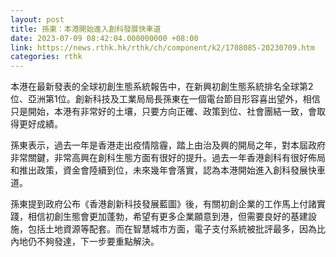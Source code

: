 ```yaml
---
layout: post
title: 孫東：本港開始進入創科發展快車道
date: 2023-07-09 08:42:04.000000000 +08:00
link: https://news.rthk.hk/rthk/ch/component/k2/1708085-20230709.htm
categories: rthk
---
```


本港在最新發表的全球初創生態系統報告中，在新興初創生態系統排名全球第2位、亞洲第1位。創新科技及工業局局長孫東在一個電台節目形容喜出望外，相信只是開始，本港有非常好的土壤，只要方向正確、政策到位、社會團結一致，會取得更好成績。

孫東表示，過去一年是香港走出疫情陰霾，踏上由治及興的開局之年，對本屆政府非常關鍵，非常高興在創科生態方面有很好的提升。過去一年香港創科有很好佈局和推出政策，資金會陸續到位，未來幾年會落實，認為本港開始進入創科發展快車道。

孫東提到政府公布《香港創新科技發展藍圖》後，有關初創企業的工作馬上付諸實踐，相信初創生態會更加蓬勃，希望有更多企業願意到港，但需要良好的基建設施，包括土地資源等配套。而在智慧城市方面，電子支付系統被批評最多，因為比內地仍不夠發達，下一步要重點解決。
